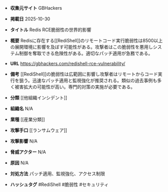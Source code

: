 - **収集元サイト**
GBHackers

- **掲載日**
2025-10-30

- **タイトル**
Redis RCE脆弱性の世界的影響

- **概要**
Redisに存在する[[RediShell]]のリモートコード実行脆弱性は8500以上の展開環境に影響を及ぼす可能性がある。攻撃者はこの脆弱性を悪用しシステム制御を奪取できる危険性がある。適切なパッチ適用が急務である。

- **URL**
https://gbhackers.com/redishell-rce-vulnerability/

- **備考**
[[RediShell]]の脆弱性は広範囲に影響し攻撃者はリモートからコード実行を狙う。迅速なパッチ適用と監視強化が推奨される。類似の過去事例も多く被害拡大の可能性が高い。専門的対策の実施が必要である。

- **分類**
[[他組織インシデント]]

- **組織名**
N/A

- **業種**
[[産業分類]]

- **攻撃手口**
[[ランサムウェア]]

- **攻撃影響**
N/A

- **脅威アクター**
N/A

- **原因**
N/A

- **対処方法**
パッチ適用、監視強化、アクセス制限

- **ハッシュタグ**
#RediShell #脆弱性 #セキュリティ
